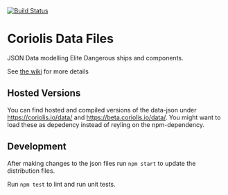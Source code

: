 [![Build Status](https://travis-ci.org/EDCD/coriolis-data.svg?branch=master)](https://travis-ci.org/EDCD/coriolis-data)
# Coriolis Data Files

JSON Data modelling Elite Dangerous ships and components.

See [the wiki](https://github.com/edcd/coriolis-data/wiki) for more details

## Hosted Versions

You can find hosted and compiled versions of the data-json under https://coriolis.io/data/ and https://beta.coriolis.io/data/.
You might want to load these as depedency instead of reyling on the npm-dependency.

## Development

After making changes to the json files run `npm start` to update the distribution files.

Run `npm test` to lint and run unit tests.
